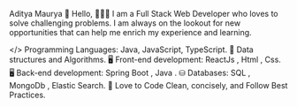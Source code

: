 Aditya Maurya
👋 Hello, 👨🏻‍💻 I am a Full Stack Web Developer who loves to solve challenging problems. I am always on the lookout for new opportunities that can help me enrich my experience and learning.

</> Programming Languages: Java, JavaScript, TypeScript. 👨 Data structures and Algorithms. 🖥️ Front-end development: ReactJs , Html , Css. 🖥️ Back-end development: Spring Boot , Java . ⛁ Databases: SQL , MongoDb , Elastic Search. 🔭 Love to Code Clean, concisely, and Follow Best Practices.
